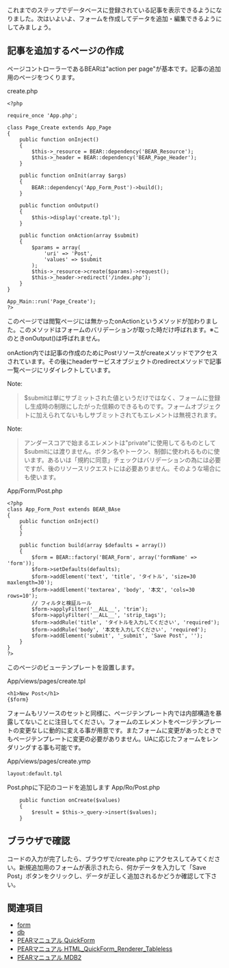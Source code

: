 これまでのステップでデータベースに登録されている記事を表示できるようになりました。次はいよいよ、フォームを作成してデータを追加・編集できるようにしてみましょう。

## 記事を追加するページの作成 ##

ページコントローラーであるBEARは"action per page"が基本です。記事の追加用のページをつくります。

create.php
```
<?php

require_once 'App.php';

class Page_Create extends App_Page
{
    public function onInject()
    {
        $this->_resource = BEAR::dependency('BEAR_Resource');
        $this->_header = BEAR::dependency('BEAR_Page_Header');
    }

    public function onInit(array $args)
    {
        BEAR::dependency('App_Form_Post')->build();
    }

    public function onOutput()
    {
        $this->display('create.tpl');
    }

    public function onAction(array $submit)
    {
        $params = array(
            'uri' => 'Post',
            'values' => $submit
        );
        $this->_resource->create($params)->request();
        $this->_header->redirect('/index.php');
    }
}

App_Main::run('Page_Create');
?>
```

このページでは閲覧ページには無かったonActionというメソッドが加わりました。このメソッドはフォームのバリデーションが取った時だけ呼ばれます。※このときonOutput()は呼ばれません。

onAction内では記事の作成のためにPostリソースがcreateメソッドでアクセスされています。その後にheaderサービスオブジェクトのredirectメソッドで記事一覧ページにリダイレクトしています。

Note:
> $submitは単にサブミットされた値というだけではなく、フォームに登録し生成時の制限にしたがった信頼のできるものです。フォームオブジェクトに加えられてないもしサブミットされてもエレメントは無視されます。

Note:
> アンダースコアで始まるエレメントは"private"に使用してるものとして$submitには渡りません。ボタン名やトークン、制御に使われるものに使います。あるいは「規約に同意」チェックはバリデーションの為には必要ですが、後のリソースリクエストには必要ありません。そのような場合にも使います。


App/Form/Post.php
```
<?php
class App_Form_Post extends BEAR_BAse
{
    public function onInject()
    {
    }

    public function build(array $defaults = array())
    {
        $form = BEAR::factory('BEAR_Form', array('formName' => 'form'));
        $form->setDefaults(defaults);
        $form->addElement('text', 'title', 'タイトル', 'size=30 maxlength=30');
        $form->addElement('textarea', 'body', '本文', 'cols=30 rows=10');
        // フィルタと検証ルール
        $form->applyFilter('__ALL__', 'trim');
        $form->applyFilter('__ALL__', 'strip_tags');
        $form->addRule('title', 'タイトルを入力してください', 'required');
        $form->addRule('body', '本文を入力してください', 'required');
        $form->addElement('submit', '_submit', 'Save Post', '');    
    }
}
?>
```

このページのビューテンプレートを設置します。

App/views/pages/create.tpl
```
<h1>New Post</h1>
{$form}
```

フォームもリソースのセットと同様に、ページテンプレート内では内部構造を暴露してないことに注目してください。フォームのエレメントをページテンプレートの変更なしに動的に変える事が用意です。またフォームに変更があったときでもページテンプレートに変更の必要がありません。UAに応じたフォームをレンダリングする事も可能です。

App/views/pages/create.ymp
```
layout:default.tpl
```

Post.phpに下記のコードを追加します
App/Ro/Post.php
```
    public function onCreate($values)
    {
        $result = $this->_query->insert($values);
    }
```



## ブラウザで確認 ##

コードの入力が完了したら、ブラウザで/create.php にアクセスしてみてください。新規追加用のフォームが表示されたら、何かデータを入力して「Save Post」ボタンをクリックし、データが正しく追加されるかどうか確認して下さい。

## 関連項目 ##

  * [form](form.md)
  * [db](db.md)
  * [PEARマニュアル QuickForm](http://pear.php.net/manual/ja/package.html.html-quickform.php)
  * [PEARマニュアル HTML\_QuickForm\_Renderer\_Tableless](http://pear.php.net/manual/ja/package.html.html-quickform-renderer-tableless.php)
  * [PEARマニュアル MDB2](http://pear.php.net/manual/ja/package.database.mdb2.php)